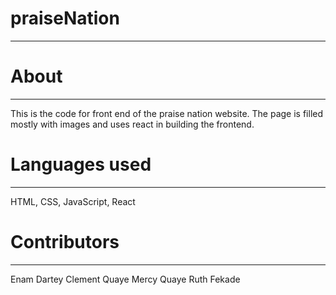 # praiseNation
--------------


# About
-------
This is the code for front end of the praise nation website. 
The page is filled mostly with images and uses react in building the frontend.

# Languages used
----------------
HTML, CSS, JavaScript, React

# Contributors
--------------

Enam Dartey 
Clement Quaye
Mercy Quaye
Ruth Fekade
